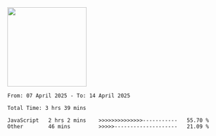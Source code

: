 <img height="180em" src="https://github-readme-stats-eight-theta.vercel.app/api?username=bkundev&show_icons=true&theme=radical&include_all_commits=true&count_private=true"/>
<!--START_SECTION:waka-->

```all_time
From: 07 April 2025 - To: 14 April 2025

Total Time: 3 hrs 39 mins

JavaScript   2 hrs 2 mins    >>>>>>>>>>>>>>-----------   55.70 %
Other        46 mins         >>>>>--------------------   21.09 %
```

<!--END_SECTION:waka-->
